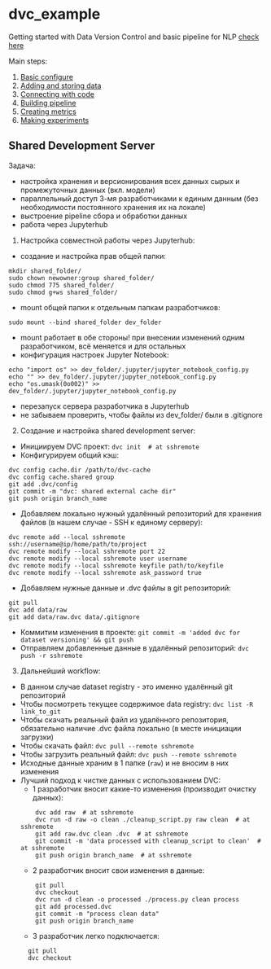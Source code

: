 # dvc_example
Getting started with Data Version Control and basic pipeline for NLP [check here](https://dvc.org/doc/get-started)

Main steps:
1. [Basic configure](https://dvc.org/doc/get-started/configure)
2. [Adding and storing data](https://dvc.org/doc/get-started/store-data)
3. [Connecting with code](https://dvc.org/doc/get-started/connect-code-and-data)
4. [Building pipeline](https://dvc.org/doc/get-started/pipeline)
5. [Creating metrics](https://dvc.org/doc/get-started/metrics)
6. [Making experiments](https://dvc.org/doc/get-started/compare-experiments)


## Shared Development Server
Задача:
- настройка хранения и версионирования всех данных сырых и промежуточных данных (вкл. модели)
- параллельный доступ 3-мя разработчиками к единым данным (без необходимости постоянного хранения их на локале)
- выстроение pipeline сбора и обработки данных
- работа через Jupyterhub
 
1. Настройка совместной работы через Jupyterhub:
- создание и настройка прав общей папки: 
```shell script
mkdir shared_folder/ 
sudo chown newowner:group shared_folder/
sudo chmod 775 shared_folder/
sudo chmod g+ws shared_folder/
```
- mount общей папки к отдельным папкам разработчиков: 
```shell script
sudo mount --bind shared_folder dev_folder
```
- mount работает в обе стороны! при внесении изменений одним разработчиком, всё меняется и для остальных 
- конфигурация настроек Jupyter Notebook:
```shell script
echo "import os" >> dev_folder/.jupyter/jupyter_notebook_config.py
echo "" >> dev_folder/.jupyter/jupyter_notebook_config.py
echo "os.umask(0o002)" >> dev_folder/.jupyter/jupyter_notebook_config.py 
```
- перезапуск сервера разработчика в Jupyterhub
- не забываем проверить, чтобы файлы из dev_folder/ были в .gitignore
2. Создание и настройка shared development server:
- Инициируем DVC проект: `dvc init  # at sshremote`
- Конфигурируем общий кэш:
```shell script
dvc config cache.dir /path/to/dvc-cache
dvc config cache.shared group
git add .dvc/config
git commit -m "dvc: shared external cache dir"
git push origin branch_name
```
- Добавляем локально нужный удалённый репозиторий для хранения файлов (в нашем случае - SSH к единому серверу):
```shell script
dvc remote add --local sshremote ssh://username@ip/home/path/to/project
dvc remote modify --local sshremote port 22
dvc remote modify --local sshremote user username
dvc remote modify --local sshremote keyfile path/to/keyfile
dvc remote modify --local sshremote ask_password true
```
- Добавляем нужные данные и .dvc файлы в git репозиторий: 
```shell script
git pull
dvc add data/raw
git add data/raw.dvc data/.gitignore
```
- Коммитим изменения в проекте: `git commit -m 'added dvc for dataset versioning' && git push`
- Отправляем добавленные данные в удалённый репозиторий: `dvc push -r sshremote`
3. Дальнейший workflow:
- В данном случае dataset registry - это именно удалённый git репозиторий
- Чтобы посмотреть текущее содержимое data registry: `dvc list -R link_to_git`
- Чтобы скачать реальный файл из удалённого репозитория, обязательно наличие .dvc файла локально (в месте инициации загрузки)
- Чтобы скачать файл: `dvc pull --remote sshremote` 
- Чтобы загрузить реальный файл: `dvc push --remote sshremote`
- Исходные данные храним в 1 папке (`raw`) и не вносим в них изменения
- Лучший подход к чистке данных с использованием DVC: 
    - 1 разработчик вносит какие-то изменения (производит очистку данных):
    ```shell script
        dvc add raw  # at sshremote
        dvc run -d raw -o clean ./cleanup_script.py raw clean  # at sshremote
        git add raw.dvc clean .dvc  # at sshremote
        git commit -m 'data processed with cleanup_script to clean'  # at sshremote
        git push origin branch_name  # at sshremote
    ```
    - 2 разработчик вносит свои изменения в данные:
    ```shell script
        git pull
        dvc checkout
        dvc run -d clean -o processed ./process.py clean process
        git add processed.dvc
        git commit -m "process clean data"
        git push origin branch_name
    ```
    - 3 разработчик легко подключается:
    ```shell script
      git pull
      dvc checkout
    ```
